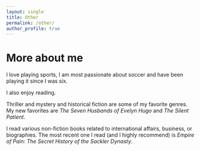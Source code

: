 ```yaml
---
layout: single
title: Other
permalink: /other/
author_profile: true
---
```


# More about me

I love playing sports, I am most passionate about soccer and have been playing it since I was six.

I also enjoy reading.

Thriller and mystery and historical fiction are some of my favorite genres.
My new favorites are *The Seven Husbands of Evelyn Hugo* and *The Silent Patient*.

I read various non-fiction books related to international affairs, business, or biographies.
The most recent one I read (and I highly recommend) is *Empire of Pain: The Secret History of the Sackler Dynasty*.
